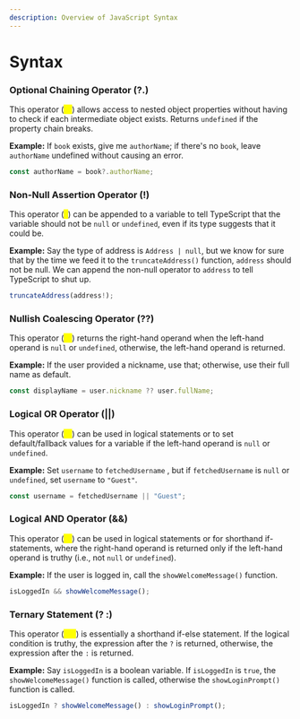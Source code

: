 ```yaml
---
description: Overview of JavaScript Syntax
---
```


# Syntax

### **Optional Chaining Operator (?.)**&#x20;

This operator (<mark style="color:yellow;">`?.`</mark>) allows access to nested object properties without having to check if each intermediate object exists. Returns `undefined` if the property chain breaks.

**Example:** If `book` exists, give me `authorName`; if there's no `book`, leave `authorName` undefined without causing an error.

```javascript
const authorName = book?.authorName;
```

### Non-Null Assertion Operator (!)

This operator (<mark style="color:yellow;">`!`</mark>) can be appended to a variable to tell TypeScript that the variable should not be `null` or `undefined`, even if its type suggests that it could be.

**Example:** Say the type of address is `Address | null`, but we know for sure that by the time we feed it to the `truncateAddress()` function, `address` should not be null. We can append the non-null operator to `address` to tell TypeScript to shut up.

```typescript
truncateAddress(address!);
```

### Nullish Coalescing Operator (??)

This operator (<mark style="color:yellow;">`??`</mark>) returns the right-hand operand when the left-hand operand is `null` or `undefined`, otherwise, the left-hand operand is returned.

**Example:** If the user provided a nickname, use that; otherwise, use their full name as default.

```javascript
const displayName = user.nickname ?? user.fullName;
```

### Logical OR Operator (||)

This operator (<mark style="color:yellow;">`||`</mark>) can be used in logical statements or to set default/fallback values for a variable if the left-hand operand is `null` or `undefined`.

**Example:** Set `username` to `fetchedUsername` , but if `fetchedUsername` is `null` or `undefined`, set `username` to `"Guest"`.

```javascript
const username = fetchedUsername || "Guest";
```

### Logical AND Operator (&&)

This operator (<mark style="color:yellow;">`&&`</mark>) can be used in logical statements or for shorthand if-statements, where the right-hand operand is returned only if the left-hand operand is truthy (i.e., not `null` or `undefined`).

**Example:** If the user is logged in, call the `showWelcomeMessage()` function.

```javascript
isLoggedIn && showWelcomeMessage();
```

### &#x20;Ternary Statement (? :)

This operator (<mark style="color:yellow;">`? :`</mark>) is essentially a shorthand if-else statement. If the logical condition is truthy, the expression after the `?` is returned, otherwise, the expression after the `:` is returned.

**Example:** Say `isLoggedIn` is a boolean variable. If `isLoggedIn` is `true`, the `showWelcomeMessage()` function is called, otherwise the `showLoginPrompt()` function is called.

```javascript
isLoggedIn ? showWelcomeMessage() : showLoginPrompt();
```
